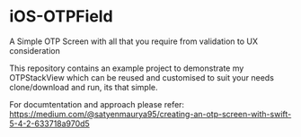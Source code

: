 # iOS-OTPField
A Simple OTP Screen with all that you require from validation to UX consideration

This repository contains an example project to demonstrate my OTPStackView which can be reused and customised to suit your needs
clone/download and run, its that simple.

For documtentation and approach please refer:
https://medium.com/@satyenmaurya95/creating-an-otp-screen-with-swift-5-4-2-633718a970d5
